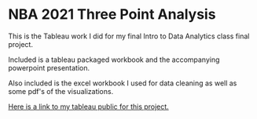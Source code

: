 # NBA 2021 Three Point Analysis

This is the Tableau work I did for my final Intro to Data Analytics class final project.

Included is a tableau packaged workbook and the accompanying powerpoint presentation.

Also included is the excel workbook I used for data cleaning as well as some pdf's of the visualizations.

[Here is a link to my tableau public for this project.](https://public.tableau.com/app/profile/michael.seman5368/viz/20202021NBASeason3ptanalysis/Effectsof3pt)

